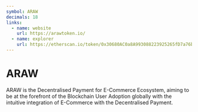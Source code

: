 ```yaml
---
symbol: ARAW
decimals: 18
links:
  - name: website
    url: https://arawtoken.io/
  - name: explorer
    url: https://etherscan.io/token/0x30680AC0a8A993088223925265fD7a76bEb87E7F
---
```


# ARAW

ARAW is the Decentralised Payment for E-Commerce Ecosystem, aiming to be at the forefront of the Blockchain User Adoption globally with the intuitive integration of E-Commerce with the Decentralised Payment.
